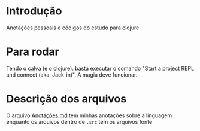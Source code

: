 # Introdução
Anotações pessoais e códigos do estudo para clojure

# Para rodar
Tendo o [calva](https://calva.io/) (e o clojure). basta executar o comando "Start a project REPL and connect (aka. Jack-in)". A magia deve funcionar.

# Descrição dos arquivos
O arquivo [Anotações.md](Anotações.md) tem minhas anotações sobre a linguagem enquanto os arquivos dentro de `.src` tem os arquivos fonte